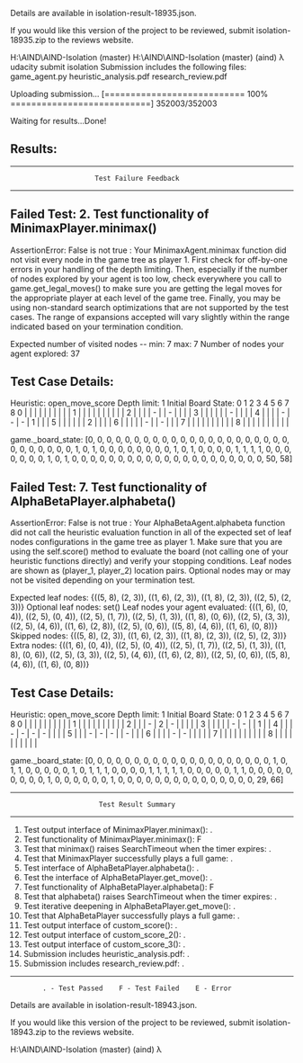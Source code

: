 
Details are available in isolation-result-18935.json.

If you would like this version of the project to be reviewed,
submit isolation-18935.zip to the reviews website.


H:\AIND\AIND-Isolation (master)
H:\AIND\AIND-Isolation (master)
(aind) λ udacity submit isolation
Submission includes the following files:
    game_agent.py
    heuristic_analysis.pdf
    research_review.pdf

Uploading submission...
[=========================== 100% ===========================] 352003/352003

Waiting for results...Done!

Results:
--------

************************************************************************
                         Test Failure Feedback
************************************************************************

Failed Test: 2. Test functionality of MinimaxPlayer.minimax()
----------------------------------------------------------------------
AssertionError: False is not true : Your MinimaxAgent.minimax function did not visit every node in the game tree as player 1.  First check for off-by-one errors in your handling of the depth limiting. Then, especially if the number of nodes explored by your agent is too low, check everywhere you call to game.get_legal_moves() to make sure you are getting the legal moves for the appropriate player at each level of the game tree.  Finally, you may be using non-standard search optimizations that are not supported by the test cases.  The range of expansions accepted will vary slightly within the range indicated based on your termination condition.

Expected number of visited nodes -- min: 7 max: 7
Number of nodes your agent explored: 37

Test Case Details:
------------------
Heuristic: open_move_score
Depth limit: 1
Initial Board State:
     0   1   2   3   4   5   6   7   8
0  |   |   |   |   |   |   |   |   |   |
1  |   |   |   |   |   |   |   |   |   |
2  |   |   |   | - |   | - |   |   |   |
3  |   |   |   |   |   | - |   |   |   |
4  |   |   |   | - | - | - | 1 |   |   |
5  |   |   |   |   |   | 2 |   |   |   |
6  |   |   |   |   | - |   | - |   |   |
7  |   |   |   |   |   |   |   |   |   |
8  |   |   |   |   |   |   |   |   |   |

game._board_state:
[0, 0, 0, 0, 0, 0, 0, 0, 0, 0, 0, 0, 0, 0, 0, 0, 0, 0, 0, 0, 0, 0, 0, 0, 0, 0, 0, 0, 0, 1, 0, 1, 0, 0, 0, 0, 0, 0, 0, 0, 1, 0, 1, 0, 0, 0, 0, 1, 1, 1, 1, 0, 0, 0, 0, 0, 0, 0, 1, 0, 1, 0, 0, 0, 0, 0, 0, 0, 0, 0, 0, 0, 0, 0, 0, 0, 0, 0, 0, 0, 0, 0, 50, 58]



Failed Test: 7. Test functionality of AlphaBetaPlayer.alphabeta()
----------------------------------------------------------------------
AssertionError: False is not true : Your AlphaBetaAgent.alphabeta function did not call the heuristic evaluation function in all of the expected set of leaf nodes configurations in the game tree as player 1. Make sure that you are using the self.score() method to evaluate the board (not calling one of your heuristic functions directly) and verify your stopping conditions. Leaf nodes are shown as (player_1, player_2) location pairs. Optional nodes may or may not be visited depending on your termination test.

Expected leaf nodes:
{((5, 8), (2, 3)), ((1, 6), (2, 3)), ((1, 8), (2, 3)), ((2, 5), (2, 3))}
Optional leaf nodes:
set()
Leaf nodes your agent evaluated:
{((1, 6), (0, 4)), ((2, 5), (0, 4)), ((2, 5), (1, 7)), ((2, 5), (1, 3)), ((1, 8), (0, 6)), ((2, 5), (3, 3)), ((2, 5), (4, 6)), ((1, 6), (2, 8)), ((2, 5), (0, 6)), ((5, 8), (4, 6)), ((1, 6), (0, 8))}
Skipped nodes:
{((5, 8), (2, 3)), ((1, 6), (2, 3)), ((1, 8), (2, 3)), ((2, 5), (2, 3))}
Extra nodes:
{((1, 6), (0, 4)), ((2, 5), (0, 4)), ((2, 5), (1, 7)), ((2, 5), (1, 3)), ((1, 8), (0, 6)), ((2, 5), (3, 3)), ((2, 5), (4, 6)), ((1, 6), (2, 8)), ((2, 5), (0, 6)), ((5, 8), (4, 6)), ((1, 6), (0, 8))}

Test Case Details:
------------------
Heuristic: open_move_score
Depth limit: 1
Initial Board State:
     0   1   2   3   4   5   6   7   8
0  |   |   |   |   |   |   |   |   |   |
1  |   |   |   |   |   |   |   |   |   |
2  |   |   | - | 2 | - |   |   |   |   |
3  |   |   |   |   | - | - |   | 1 |   |
4  |   |   | - | - | - | - |   |   |   |
5  |   |   | - | - | - |   | - |   |   |
6  |   |   |   | - | - |   |   |   |   |
7  |   |   |   |   |   |   |   |   |   |
8  |   |   |   |   |   |   |   |   |   |

game._board_state:
[0, 0, 0, 0, 0, 0, 0, 0, 0, 0, 0, 0, 0, 0, 0, 0, 0, 0, 0, 0, 1, 0, 1, 1, 0, 0, 0, 0, 0, 1, 0, 1, 1, 1, 0, 0, 0, 0, 1, 1, 1, 1, 1, 0, 0, 0, 0, 0, 1, 1, 0, 0, 0, 0, 0, 0, 0, 0, 0, 1, 0, 0, 0, 0, 0, 0, 1, 0, 0, 0, 0, 0, 0, 0, 0, 0, 0, 0, 0, 0, 0, 0, 29, 66]



************************************************************************
                          Test Result Summary
************************************************************************

1. Test output interface of MinimaxPlayer.minimax():                   .
2. Test functionality of MinimaxPlayer.minimax():                      F
3. Test that minimax() raises SearchTimeout when the timer expires:    .
4. Test that MinimaxPlayer successfully plays a full game:             .
5. Test interface of AlphaBetaPlayer.alphabeta():                      .
6. Test the interface of AlphaBetaPlayer.get_move():                   .
7. Test functionality of AlphaBetaPlayer.alphabeta():                  F
8. Test that alphabeta() raises SearchTimeout when the timer expires:  .
9. Test iterative deepening in AlphaBetaPlayer.get_move():             .
10. Test that AlphaBetaPlayer successfully plays a full game:          .
11. Test output interface of custom_score():                           .
12. Test output interface of custom_score_2():                         .
13. Test output interface of custom_score_3():                         .
14. Submission includes heuristic_analysis.pdf:                        .
15. Submission includes research_review.pdf:                           .

------------------------------------------------------------------------
            . - Test Passed    F - Test Failed    E - Error



Details are available in isolation-result-18943.json.

If you would like this version of the project to be reviewed,
submit isolation-18943.zip to the reviews website.


H:\AIND\AIND-Isolation (master)
(aind) λ
